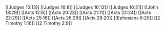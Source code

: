 [[Judges 15:13]]
[[Judges 16:8]]
[[Judges 16:12]]
[[Judges 16:21]]
[[John 18:29]]
[[Acts 12:6]]
[[Acts 20:23]]
[[Acts 21:11]]
[[Acts 22:24]]
[[Acts 22:29]]
[[Acts 25:16]]
[[Acts 26:29]]
[[Acts 28:20]]
[[Ephesians 6:20]]
[[2 Timothy 1:16]]
[[2 Timothy 2:9]]
